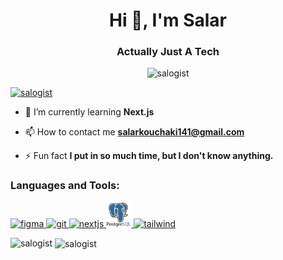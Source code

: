 <h1 align="center">Hi 👋, I'm Salar</h1>
<h3 align="center">Actually Just A Tech</h3>

<p align="center"> <img src="https://komarev.com/ghpvc/?username=salogist&label=Profile%20views&color=0e75b6&style=flat" alt="salogist" /> </p>

<p align="left"> <a href="https://github.com/ryo-ma/github-profile-trophy"><img src="https://github-profile-trophy.vercel.app/?username=salogist" alt="salogist" /></a> </p>

- 🌱 I’m currently learning **Next.js**

- 📫 How to contact me **salarkouchaki141@gmail.com**

- ⚡ Fun fact **I put in so much time, but I don't know anything.**


<h3 align="left">Languages and Tools:</h3>
<p align="left"> <a href="https://www.figma.com/" target="_blank" rel="noreferrer"> <img src="https://www.vectorlogo.zone/logos/figma/figma-icon.svg" alt="figma" width="40" height="40"/> </a> <a href="https://git-scm.com/" target="_blank" rel="noreferrer"> <img src="https://www.vectorlogo.zone/logos/git-scm/git-scm-icon.svg" alt="git" width="40" height="40"/> </a> <a href="https://nextjs.org/" target="_blank" rel="noreferrer"> <img src="https://cdn.worldvectorlogo.com/logos/nextjs-2.svg" alt="nextjs" width="40" height="40"/> </a> <a href="https://www.postgresql.org" target="_blank" rel="noreferrer"> <img src="https://raw.githubusercontent.com/devicons/devicon/master/icons/postgresql/postgresql-original-wordmark.svg" alt="postgresql" width="40" height="40"/> </a> <a href="https://tailwindcss.com/" target="_blank" rel="noreferrer"> <img src="https://www.vectorlogo.zone/logos/tailwindcss/tailwindcss-icon.svg" alt="tailwind" width="40" height="40"/> </a> </p>

<p><img align="left" src="https://github-readme-stats.vercel.app/api/top-langs?username=salogist&show_icons=true&locale=en&layout=compact" alt="salogist" /></p>

<p>&nbsp;<img align="center" src="https://github-readme-stats.vercel.app/api?username=salogist&show_icons=true&locale=en" alt="salogist" /></p>
